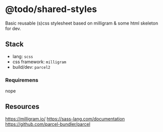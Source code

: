 # @todo/shared-styles

Basic reusable (s)css stylesheet based on milligram & some html skeleton for dev.

## Stack

- lang: `scss`
- css framework: `milligram`
- build/dev: `parcel2`

### Requiremens

nope

## Resources

https://milligram.io/
https://sass-lang.com/documentation
https://github.com/parcel-bundler/parcel

